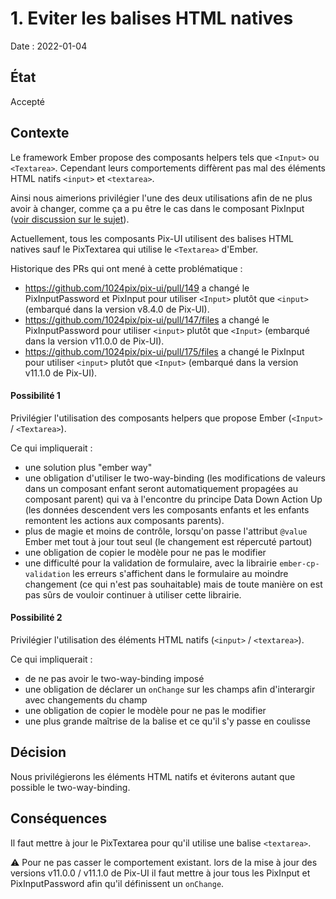# 1. Eviter les balises HTML natives

Date : 2022-01-04

## État

Accepté

## Contexte

Le framework Ember propose des composants helpers tels que `<Input>` ou `<Textarea>`.
Cependant leurs comportements diffèrent pas mal des éléments HTML natifs `<input>` et `<textarea>`. 

Ainsi nous aimerions privilégier l'une des deux utilisations afin de ne plus avoir à changer, comme ça a pu être le cas dans le composant PixInput ([voir discussion sur le sujet](https://github.com/1024pix/pix-ui/pull/147#discussion_r724312399)).

Actuellement, tous les composants Pix-UI utilisent des balises HTML natives sauf le PixTextarea qui utilise le `<Textarea>` d'Ember.

Historique des PRs qui ont mené à cette problématique :
- https://github.com/1024pix/pix-ui/pull/149 a changé le PixInputPassword et PixInput pour utiliser `<Input>` plutôt que `<input>` (embarqué dans la version v8.4.0 de Pix-UI).
- https://github.com/1024pix/pix-ui/pull/147/files a changé le PixInputPassword pour utiliser `<input>` plutôt que `<Input>` (embarqué dans la version v11.0.0 de Pix-UI).
- https://github.com/1024pix/pix-ui/pull/175/files a changé le PixInput pour utiliser `<input>` plutôt que `<Input>` (embarqué dans la version v11.1.0 de Pix-UI).

#### Possibilité 1
Privilégier l'utilisation des composants helpers que propose Ember (`<Input>` / `<Textarea>`).

Ce qui impliquerait : 
- une solution plus "ember way"
- une obligation d'utiliser le two-way-binding (les modifications de valeurs dans un composant enfant seront  automatiquement propagées au composant parent) qui va à l'encontre du principe Data Down Action Up (les données descendent vers les composants enfants et les enfants remontent les actions aux composants parents).
- plus de magie et moins de contrôle, lorsqu'on passe l'attribut `@value` Ember met tout à jour tout seul (le changement est répercuté partout)
- une obligation de copier le modèle pour ne pas le modifier
- une difficulté pour la validation de formulaire, avec la librairie `ember-cp-validation` les erreurs s'affichent dans le formulaire au moindre changement (ce qui n'est pas souhaitable) mais de toute manière on est pas sûrs de vouloir continuer à utiliser cette librairie.


#### Possibilité 2
Privilégier l'utilisation des éléments HTML natifs (`<input>` / `<textarea>`).

Ce qui impliquerait : 
- de ne pas avoir le two-way-binding imposé
- une obligation de déclarer un `onChange` sur les champs afin d'interargir avec changements du champ
- une obligation de copier le modèle pour ne pas le modifier
- une plus grande maîtrise de la balise et ce qu'il s'y passe en coulisse

## Décision

Nous privilégierons les éléments HTML natifs et éviterons autant que possible le two-way-binding.

## Conséquences

Il faut mettre à jour le PixTextarea pour qu'il utilise une balise `<textarea>`.

⚠️ Pour ne pas casser le comportement existant. lors de la mise à jour des versions v11.0.0 / v11.1.0 de Pix-UI il faut mettre à jour tous les PixInput et PixInputPassword afin qu'il définissent un `onChange`.
